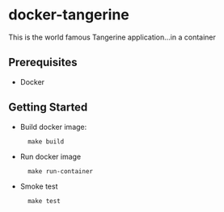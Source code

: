 # docker-tangerine
This is the world famous Tangerine application...in a container


## Prerequisites

* Docker

## Getting Started

* Build docker image:

        make build

* Run docker image

        make run-container

* Smoke test

        make test
